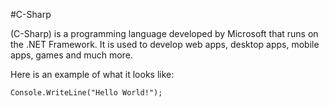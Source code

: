 #C-Sharp


(C-Sharp) is a programming language developed by Microsoft that runs on the .NET Framework. It is used to develop web apps, desktop apps, mobile apps, games and much more.

Here is an example of what it looks like:
```
Console.WriteLine("Hello World!");    
```
